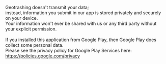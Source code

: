 <head></head>
<body>
  <p>Geotrashing doesn't transmit your data;<br>
  instead, information you submit in our app is stored privately and securely on your device.<br>
  Your information won't ever be shared with us or any third party without your explicit permission.
  <br><br>
  If you installed this application from Google Play, then Google Play does collect some personal data.<br> 
  Please see the privacy policy for Google Play Services here: <a href="https://policies.google.com/privacy">https://policies.google.com/privacy</a> </p>
</body>
